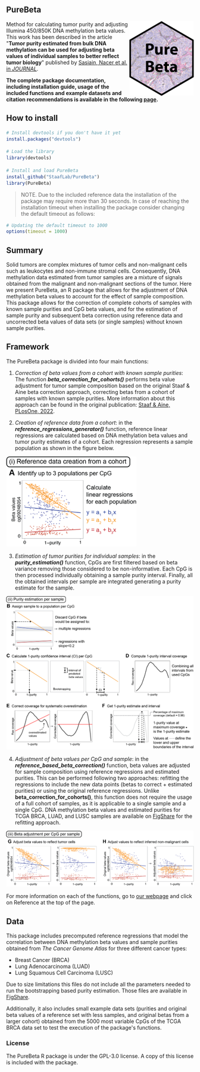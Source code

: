 ## PureBeta

<a href="https://staaflab.github.io/PureBeta/"><img src="man/figures/logo.png" align="right" height="200" alt="PureBeta website" /></a>

Method for calculating tumor purity and adjusting Illumina 450/850K DNA methylation beta values. This work has been described in the article "**Tumor purity estimated from bulk DNA methylation can be used for adjusting beta values of individual samples to better reflect tumor biology**" published by [Sasiain, Nacer et al. in *JOURNAL*](LINK).

**The complete package documentation, including installation guide, usage of the included functions and example datasets and citation recommendations is available in the following [page](https://staaflab.github.io/PureBeta/).**
 
## How to install

```R
# Install devtools if you don't have it yet
install.packages("devtools")

# Load the library
library(devtools)

# Install and load PureBeta
install_github("StaafLab/PureBeta")
library(PureBeta)
```

> NOTE. Due to the included reference data the installation of the package may require more than 30 seconds. In case of reaching the installation timeout when installing the package consider changing the default timeout as follows:
``` R
# Updating the default timeout to 1000
options(timeout = 1000)
```

## Summary

Solid tumors are complex mixtures of tumor cells and non-malignant cells such 
as leukocytes and non-immune stromal cells. Consequently, DNA methylation data estimated
from tumor samples are a mixture of signals obtained from the malignant and
non-malignant sections of the tumor. Here we present PureBeta, an R package that allows
for the adjustment of DNA methylation beta values to account for the effect of sample
composition. This package allows for the correction of complete cohorts of samples with
known sample purities and CpG beta values, and for the estimation of sample purity and subsequent beta correction using reference data and uncorrected beta values of data sets (or single samples)
without known sample purities. 

## Framework
The PureBeta package is divided into four main functions:

1. *Correction of beta values from a cohort with known sample purities*: The function ***beta_correction_for_cohorts()*** performs beta value adjustment for tumor sample composition based on the original Staaf & Aine beta correction approach, correcting betas from a cohort of samples with known sample purities. More information about this approach can be found in the original publication: [Staaf & Aine, PLosOne, 2022](https://doi.org/10.1371/journal.pone.0265557).

2. *Creation of reference data from a cohort*: in the ***reference_regressions_generator()*** function, reference linear regressions are calculated based on DNA methylation beta values and tumor purity estimates of a cohort. Each regression represents a sample population as shown in the figure below.

<img src="./man/figures/module1.png" width="350">
</p>

3. *Estimation of tumor purities for individual samples*: in the ***purity_estimation()*** function, CpGs are first filtered based on beta variance removing those considered to be non-informative. Each CpG is then processed individually obtaining a sample purity interval. Finally, all the obtained intervals per sample are integrated generating a purity estimate for the sample.

![](./man/figures/module2.png)

4. *Adjustment of beta values per CpG and sample*: in the ***reference_based_beta_correction()*** function, beta values are adjusted for sample composition using reference regressions and estimated purities. This can be performed following two approaches: refitting the regressions to include the new data points (betas to correct + estimated purities) or using the original reference regressions. Unlike **beta_correction_for_cohorts()**, this function does not require the usage of a full cohort of samples, as it is applicable to a single sample and a single CpG. DNA methylation beta values and estimated purities for TCGA BRCA, LUAD, and LUSC samples are available on [FigShare](https://doi.org/10.6084/m9.figshare.26272864) for the refitting approach.

![](./man/figures/module3.png)

For more information on each of the functions, go to [our webpage](https://staaflab.github.io/PureBeta/) and click on Reference at the top of the page. 

## Data

This package includes precomputed reference regressions that model the correlation
between DNA methylation beta values and sample purities obtained from *The Cancer 
Genome Atlas* for three different cancer types: 

* Breast Cancer (BRCA)
* Lung Adenocarcinoma (LUAD) 
* Lung Squamous Cell Carcinoma (LUSC) 

Due to size limitations this files do not include all the parameters needed to run the bootstrapping based purity estimation. Those files are available in [FigShare](https://doi.org/10.6084/m9.figshare.26272864).

Additionally, it also includes small example data sets (purities and original beta values of a reference set with less samples, and original betas from a larger cohort) obtained from the 5000 most variable CpGs of the TCGA BRCA
data set to test the execution of the package's functions.

### License

The PureBeta R package is under the GPL-3.0 license. A copy of this license is included with the package.
